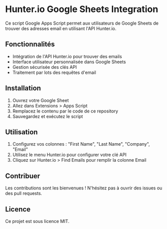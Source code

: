 # Hunter.io Google Sheets Integration

Ce script Google Apps Script permet aux utilisateurs de Google Sheets de trouver des adresses email en utilisant l'API Hunter.io.

## Fonctionnalités
- Intégration de l'API Hunter.io pour trouver des emails
- Interface utilisateur personnalisée dans Google Sheets
- Gestion sécurisée des clés API
- Traitement par lots des requêtes d'email

## Installation
1. Ouvrez votre Google Sheet
2. Allez dans Extensions > Apps Script
3. Remplacez le contenu par le code de ce repository
4. Sauvegardez et exécutez le script

## Utilisation
1. Configurez vos colonnes : "First Name", "Last Name", "Company", "Email"
2. Utilisez le menu Hunter.io pour configurer votre clé API
3. Cliquez sur Hunter.io > Find Emails pour remplir la colonne Email

## Contribuer
Les contributions sont les bienvenues ! N'hésitez pas à ouvrir des issues ou des pull requests.

## Licence
Ce projet est sous licence MIT.
